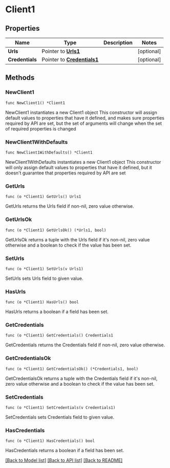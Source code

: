 # Client1

## Properties

Name | Type | Description | Notes
------------ | ------------- | ------------- | -------------
**Urls** | Pointer to [**Urls1**](Urls1.md) |  | [optional] 
**Credentials** | Pointer to [**Credentials1**](Credentials1.md) |  | [optional] 

## Methods

### NewClient1

`func NewClient1() *Client1`

NewClient1 instantiates a new Client1 object
This constructor will assign default values to properties that have it defined,
and makes sure properties required by API are set, but the set of arguments
will change when the set of required properties is changed

### NewClient1WithDefaults

`func NewClient1WithDefaults() *Client1`

NewClient1WithDefaults instantiates a new Client1 object
This constructor will only assign default values to properties that have it defined,
but it doesn't guarantee that properties required by API are set

### GetUrls

`func (o *Client1) GetUrls() Urls1`

GetUrls returns the Urls field if non-nil, zero value otherwise.

### GetUrlsOk

`func (o *Client1) GetUrlsOk() (*Urls1, bool)`

GetUrlsOk returns a tuple with the Urls field if it's non-nil, zero value otherwise
and a boolean to check if the value has been set.

### SetUrls

`func (o *Client1) SetUrls(v Urls1)`

SetUrls sets Urls field to given value.

### HasUrls

`func (o *Client1) HasUrls() bool`

HasUrls returns a boolean if a field has been set.

### GetCredentials

`func (o *Client1) GetCredentials() Credentials1`

GetCredentials returns the Credentials field if non-nil, zero value otherwise.

### GetCredentialsOk

`func (o *Client1) GetCredentialsOk() (*Credentials1, bool)`

GetCredentialsOk returns a tuple with the Credentials field if it's non-nil, zero value otherwise
and a boolean to check if the value has been set.

### SetCredentials

`func (o *Client1) SetCredentials(v Credentials1)`

SetCredentials sets Credentials field to given value.

### HasCredentials

`func (o *Client1) HasCredentials() bool`

HasCredentials returns a boolean if a field has been set.


[[Back to Model list]](../README.md#documentation-for-models) [[Back to API list]](../README.md#documentation-for-api-endpoints) [[Back to README]](../README.md)


